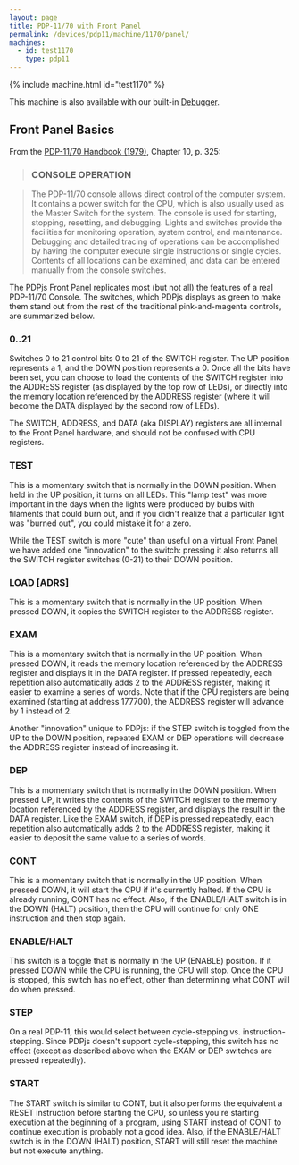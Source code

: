 ```yaml
---
layout: page
title: PDP-11/70 with Front Panel
permalink: /devices/pdp11/machine/1170/panel/
machines:
  - id: test1170
    type: pdp11
---
```


{% include machine.html id="test1170" %}

This machine is also available with our built-in [Debugger](debugger/).

Front Panel Basics
------------------

From the [PDP-11/70 Handbook (1979)](http://archive.pcjs.org/pubs/dec/pdp11/1170/PDP1170_Handbook_1979.pdf), Chapter 10,
p. 325:

> ### CONSOLE OPERATION

> The PDP-11/70 console allows direct control of the computer system. It contains a power switch for the CPU,
which is also usually used as the Master Switch for the system. The console is used for starting, stopping, resetting,
and debugging. Lights and switches provide the facilities for monitoring operation, system control, and maintenance.
Debugging and detailed tracing of operations can be accomplished by having the computer execute single instructions or
single cycles. Contents of all locations can be examined, and data can be entered manually from the console switches.

The PDPjs Front Panel replicates most (but not all) the features of a real PDP-11/70 Console.  The switches, which
PDPjs displays as green to make them stand out from the rest of the traditional pink-and-magenta controls, are summarized
below.

### 0..21

Switches 0 to 21 control bits 0 to 21 of the SWITCH register.  The UP position represents a 1, and the DOWN position
represents a 0.   Once all the bits have been set, you can choose to load the contents of the SWITCH register into the
ADDRESS register (as displayed by the top row of LEDs), or directly into the memory location referenced by the ADDRESS
register (where it will become the DATA displayed by the second row of LEDs).

The SWITCH, ADDRESS, and DATA (aka DISPLAY) registers are all internal to the Front Panel hardware, and should not be
confused with CPU registers.

### TEST

This is a momentary switch that is normally in the DOWN position.  When held in the UP position, it turns on all LEDs.
This "lamp test" was more important in the days when the lights were produced by bulbs with filaments that could burn out,
and if you didn't realize that a particular light was "burned out", you could mistake it for a zero.

While the TEST switch is more "cute" than useful on a virtual Front Panel, we have added one "innovation" to the switch:
pressing it also returns all the SWITCH register switches (0-21) to their DOWN position.

### LOAD [ADRS]

This is a momentary switch that is normally in the UP position.  When pressed DOWN, it copies the SWITCH register to the
ADDRESS register.

### EXAM

This is a momentary switch that is normally in the UP position.  When pressed DOWN, it reads the memory location referenced
by the ADDRESS register and displays it in the DATA register.  If pressed repeatedly, each repetition also automatically
adds 2 to the ADDRESS register, making it easier to examine a series of words.  Note that if the CPU registers are being
examined (starting at address 177700), the ADDRESS register will advance by 1 instead of 2.

Another "innovation" unique to PDPjs: if the STEP switch is toggled from the UP to the DOWN position, repeated EXAM or DEP
operations will decrease the ADDRESS register instead of increasing it.

### DEP

This is a momentary switch that is normally in the DOWN position.  When pressed UP, it writes the contents of the SWITCH
register to the memory location referenced by the ADDRESS register, and displays the result in the DATA register.  Like the
EXAM switch, if DEP is pressed repeatedly, each repetition also automatically adds 2 to the ADDRESS register, making it easier
to deposit the same value to a series of words.

### CONT

This is a momentary switch that is normally in the UP position.  When pressed DOWN, it will start the CPU if it's currently
halted.  If the CPU is already running, CONT has no effect.  Also, if the ENABLE/HALT switch is in the DOWN (HALT) position,
then the CPU will continue for only ONE instruction and then stop again.

### ENABLE/HALT

This switch is a toggle that is normally in the UP (ENABLE) position.  If it pressed DOWN while the CPU is running, the CPU will
stop.  Once the CPU is stopped, this switch has no effect, other than determining what CONT will do when pressed.

### STEP

On a real PDP-11, this would select between cycle-stepping vs. instruction-stepping.  Since PDPjs doesn't support cycle-stepping,
this switch has no effect (except as described above when the EXAM or DEP switches are pressed repeatedly).

### START

The START switch is similar to CONT, but it also performs the equivalent a RESET instruction before starting the CPU, so
unless you're starting execution at the beginning of a program, using START instead of CONT to continue execution is probably
not a good idea.  Also, if the ENABLE/HALT switch is in the DOWN (HALT) position, START will still reset the machine but not
execute anything.
